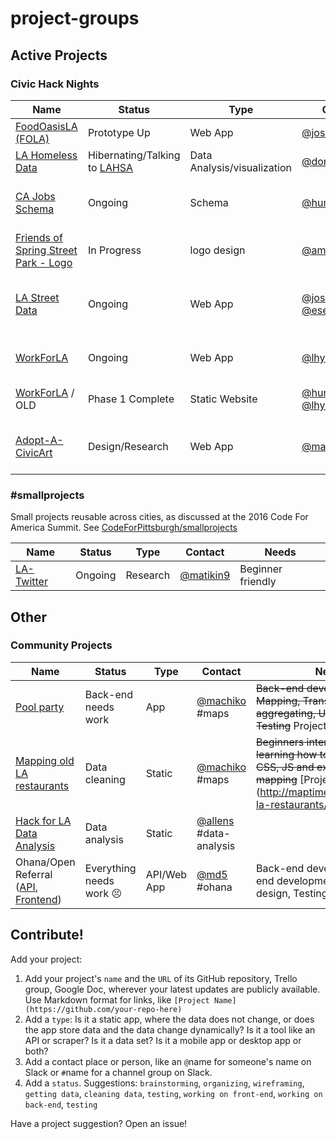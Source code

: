 # project-groups

## Active Projects

### Civic Hack Nights

| Name | Status | Type | Contact |  Needs |
| ---- | ------ | ---- | ------- | ------ |
| [FoodOasisLA (FOLA)](https://github.com/foodoasisla/) | Prototype Up | Web App | [@joshuazrobins](https://github.com/joshuazrobins) | [Website](http://foodoasis.la) |
| [LA Homeless Data](https://github.com/dfmcmurray/la-homeless-data) | Hibernating/Talking to [LAHSA](https://www.lahsa.org/) | Data Analysis/visualization | [@donovankeith](https://github.com/donovankeith) | |
| [CA Jobs Schema](https://github.com/hunterowens/ca-jobs-schema) | Ongoing | Schema | [@hunterowens](https://github.com/hunterowens) | NLP, Machine Learning, Data Scraping/Cleanup ([Issues](https://github.com/josephlei/ca-jobs-schema/issues)) |
| [Friends of Spring Street Park - Logo](https://www.pinterest.com/Amandamcg25/friends-of-spring-street-park/) | In Progress | logo design | [@amandamcg](https://github.com/amandamcg) |  |
| [LA Street Data](https://github.com/hackforla/la-street-data) | Ongoing | Web App | [@joshuaherman](https://github.com/joshuaherman), [@eselkin](https://github.com/eselkin) | parking resources, developers, designers, anyone at all... |
| [WorkForLA](http://github.com/alexchao/workforla) | Ongoing | Web App | [@lhyman](https://github.com/lhyman) | Figure out how to work for the city of LA. |
| [WorkForLA](http://github.com/hunterowens/workfor.la) / OLD | Phase 1 Complete | Static Website | [@hunterowens](https://github.com/hunterowens) [@lhyman](https://github.com/lhyman) | Figure out how to work for the city of LA. [Website](http://workfor.la) |
| [Adopt-A-CivicArt](https://github.com/hackforla/adopt-civic-art) | Design/Research | Web App | [@matikin9](https://github.com/matikin9) | Frontend/backend developers, Graphic Designers |

### #smallprojects

Small projects reusable across cities, as discussed at the 2016 Code For America Summit.  See [CodeForPittsburgh/smallprojects](https://github.com/CodeForPittsburgh/smallprojects)

| Name | Status | Type | Contact | Needs |
| ---- | ------ | ---- | ------- | ----- |
| [LA-Twitter](https://github.com/hackforla/la-twitter/) | Ongoing | Research | [@matikin9](https://github.com/matikin9) | Beginner friendly |

## Other

### Community Projects

| Name | Status | Type | Contact | Needs |
| ---- | ------ | ---- | ------- | ----- |
| [Pool party](https://github.com/maptimeLA/projectLA)  | Back-end needs work | App | [@machiko](https://github.com/machiko) #maps | ~~Back-end development, Mapping, Transit Data aggregating, UX/UI designing, Testing~~ Project is retired.  |
| [Mapping old LA restaurants](https://github.com/maptimeLA/old-la-restaurants)  | Data cleaning | Static | [@machiko](https://github.com/machiko) #maps | ~~Beginners interested in learning how to use Git, HTML, CSS, JS and exciting about mapping~~   [Project is complete] (http://maptimela.github.io/old-la-restaurants/) 🎊🎊 |
| [Hack for LA Data Analysis](https://github.com/Nixonite/HackForLA-Data-Analysis) | Data analysis | Static | [@allens](https://github.com/allens) #data-analysis | |
Ohana/Open Referral ([API](https://github.com/hackforla/ohana-api-la), [Frontend](https://github.com/hackforla/ohana-web-search-la)) | Everything needs work 😣 | API/Web App | [@md5](https://github.com/md5) #ohana | Back-end development, Front-end development, UX/UI design, Testing

## Contribute!

Add your project:

1. Add your project's `name` and the `URL` of its GitHub repository, Trello group, Google Doc, wherever your latest updates are publicly available. Use Markdown format for links, like `[Project Name](https://github.com/your-repo-here)`
2. Add a `type`: Is it a static app, where the data does not change, or does the app store data and the data change dynamically? Is it a tool like an API or scraper? Is it a data set? Is it a mobile app or desktop app or both?
3. Add a contact place or person, like an `@`name for someone's name on Slack or `#`name for a channel group on Slack.
4. Add a `status`. Suggestions: `brainstorming`, `organizing`, `wireframing`, `getting data`, `cleaning data`, `testing`, `working on front-end`, `working on back-end`, `testing`

Have a project suggestion?  Open an issue!
